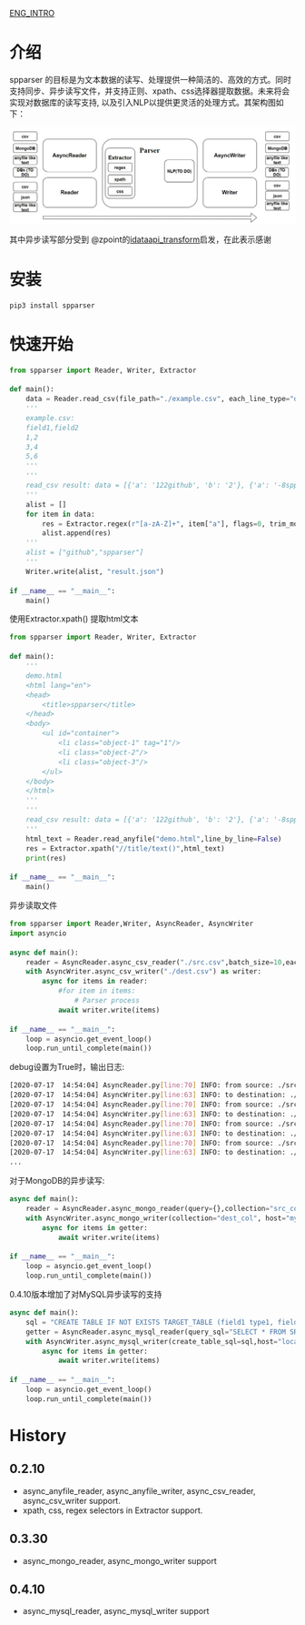 [ENG_INTRO](./README_EN.md)
# 介绍
spparser 的目标是为文本数据的读写、处理提供一种简洁的、高效的方式。同时支持同步、异步读写文件，并支持正则、xpath、css选择器提取数据。未来将会实现对数据库的读写支持, 以及引入NLP以提供更灵活的处理方式。其架构图如下：  

![jiagou](https://github.com/taojinmin/MDimages/blob/master/spparser-images/jiagou-0.3.10.jpg)

其中异步读写部分受到 @zpoint的[idataapi_transform](https://github.com/zpoint/idataapi-transform)启发，在此表示感谢



# 安装
```shell
pip3 install spparser
```

# 快速开始

```python
from spparser import Reader, Writer, Extractor

def main():
    data = Reader.read_csv(file_path="./example.csv", each_line_type="dict", max_read_lines=10)
    '''
    example.csv:
    field1,field2
    1,2
    3,4
    5,6
    '''
    '''
    read_csv result: data = [{'a': '122github', 'b': '2'}, {'a': '-8spparser999', 'b': '4'}]
    '''
    alist = []
    for item in data:
        res = Extractor.regex(r"[a-zA-Z]+", item["a"], flags=0, trim_mode=True, return_all=False)
        alist.append(res)
    '''
    alist = ["github","spparser"]
    '''
    Writer.write(alist, "result.json")

if __name__ == "__main__":
    main()
```
  
使用Extractor.xpath() 提取html文本  
```python
from spparser import Reader, Writer, Extractor

def main():
    '''
    demo.html
    <html lang="en">
    <head>
        <title>spparser</title>
    </head>
    <body>
        <ul id="container">
            <li class="object-1" tag="1"/>
            <li class="object-2"/>
            <li class="object-3"/>
        </ul>
    </body>
    </html>
    '''
    '''
    read_csv result: data = [{'a': '122github', 'b': '2'}, {'a': '-8spparser999', 'b': '4'}]
    '''
    html_text = Reader.read_anyfile("demo.html",line_by_line=False)
    res = Extractor.xpath("//title/text()",html_text)
    print(res)

if __name__ == "__main__":
    main()
```  
异步读取文件

```python
from spparser import Reader,Writer, AsyncReader, AsyncWriter
import asyncio

async def main():
    reader = AsyncReader.async_csv_reader("./src.csv",batch_size=10,each_line_type="dict",max_read_lines=100, debug=True)
    with AsyncWriter.async_csv_writer("./dest.csv") as writer:
        async for items in reader:
            #for item in items:
                # Parser process
            await writer.write(items)

if __name__ == "__main__":
    loop = asyncio.get_event_loop()
    loop.run_until_complete(main())
```
debug设置为True时，输出日志:

```bash
[2020-07-17  14:54:04] AsyncReader.py[line:70] INFO: from source: ./src.csv, this batch get 10 lines
[2020-07-17  14:54:04] AsyncWriter.py[line:63] INFO: to destination: ./dest.csv, write 10 lines.
[2020-07-17  14:54:04] AsyncReader.py[line:70] INFO: from source: ./src.csv, this batch get 10 lines
[2020-07-17  14:54:04] AsyncWriter.py[line:63] INFO: to destination: ./dest.csv, write 10 lines.
[2020-07-17  14:54:04] AsyncReader.py[line:70] INFO: from source: ./src.csv, this batch get 10 lines
[2020-07-17  14:54:04] AsyncWriter.py[line:63] INFO: to destination: ./dest.csv, write 10 lines.
[2020-07-17  14:54:04] AsyncReader.py[line:70] INFO: from source: ./src.csv, this batch get 10 lines
[2020-07-17  14:54:04] AsyncWriter.py[line:63] INFO: to destination: ./dest.csv, write 10 lines.
...
```
对于MongoDB的异步读写:
```python
async def main():
    reader = AsyncReader.async_mongo_reader(query={},collection="src_col", host="my_address",port=27017, database="my_db",username="my_name", password="my_pwd", batch_size=100,max_read_lines=1000)
    with AsyncWriter.async_mongo_writer(collection="dest_col", host="my_address",port=27017, database="my_db",username="my_name", password="my_pwd") as writer:
        async for items in getter:
            await writer.write(items)

if __name__ == "__main__":
    loop = asyncio.get_event_loop()
    loop.run_until_complete(main())
```
0.4.10版本增加了对MySQL异步读写的支持
```python
async def main():
    sql = "CREATE TABLE IF NOT EXISTS TARGET_TABLE (field1 type1, field2 type2) DEFAULT CHARSET=utf8;"
    getter = AsyncReader.async_mysql_reader(query_sql="SELECT * FROM SRC_TABLE",host="localhost", port=None, database="test", username="username", password="password",batch_size=100,max_read_lines=1000)
    with AsyncWriter.async_mysql_writer(create_table_sql=sql,host="localhost", port=None, database="test", username="username", password="password") as writer:
        async for items in getter:
            await writer.write(items)

if __name__ == "__main__":
    loop = asyncio.get_event_loop()
    loop.run_until_complete(main())
```
# History
## 0.2.10
- async_anyfile_reader, async_anyfile_writer, async_csv_reader, async_csv_writer support.
- xpath, css, regex selectors in Extractor support.
## 0.3.30
- async_mongo_reader, async_mongo_writer support
## 0.4.10
- async_mysql_reader, async_mysql_writer support
